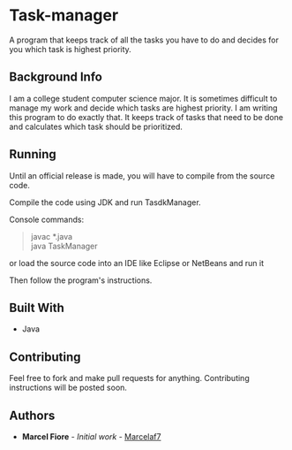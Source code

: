 # Task-manager

A program that keeps track of all the tasks you have to do and decides for you which task is highest priority.

## Background Info

I am a college student computer science major. It is sometimes difficult to manage my work and decide which tasks are highest priority. I am writing this program to do exactly that. It keeps track of tasks that need to be done and calculates which task should be prioritized.

## Running

Until an official release is made, you will have to compile from the source code.

Compile the code using JDK and run TasdkManager.

Console commands:
>javac *.java  
>java TaskManager

or load the source code into an IDE like Eclipse or NetBeans and run it

Then follow the program's instructions.

## Built With

* Java

## Contributing

Feel free to fork and make pull requests for anything. Contributing instructions will be posted soon.

## Authors

* **Marcel Fiore** - *Initial work* - [Marcelaf7](https://github.com/marcelaf7)
